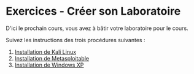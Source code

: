# Exercices - Créer son Laboratoire

D'ici le prochain cours, vous avez à bâtir votre laboratoire pour le cours.

Suivez les instructions des trois procédures suivantes :

1. [Installation de Kali Linux](../labo/Installation_Kali_VirtualBox.md)
2. [Installation de Metasploitable](../labo/Installation_Metasploitable_VirtualBox.md)
3. [Installation de Windows XP](../labo/Installation_WindowsXP_VirtualBox.md)
